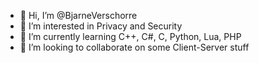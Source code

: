 - 👋 Hi, I’m @BjarneVerschorre
- 👀 I’m interested in Privacy and Security
- 🌱 I’m currently learning C++, C#, C, Python, Lua, PHP
- 💞️ I’m looking to collaborate on some Client-Server stuff

